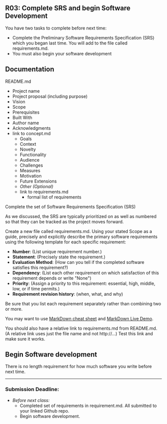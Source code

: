 ## R03: Complete SRS and begin Software Development

You have two tasks to complete before next time:
- Complete the Preliminary Software Requirements Specification (SRS) which you began last time. You will add to the file called requirements.md.
- You must also begin your software development

## Documentation

README.md
- Project name
- Project proposal (including purpose)
- Vision
- Scope
- Prerequisites
- Built With
- Author name
- Acknowledgments
- link to concept.md
    - Goals
    - Context
    - Novelty
    - Functionality
    - Audience
    - Challenges
    - Measures
    - Motivation
    - Future Extensions
    - *Other (Optional)*
  - link to requirements.md
    - formal list of requirements

Complete the set of Software Requirements Specification (SRS)  

As we discussed, the SRS are typically prioritized on as well as numbered so
that they can be tracked as the project moves forward.

Create a new file called requirements.md.
Using your stated Scope as a guide, precisely and explicitly describe the primary software requirements using the following template for each specific requirement:

  - **Number**: (List unique requirement number.)
  - **Statement**: (Precisely state the requirement.)
  - **Evaluation Method**: (How can you tell if the completed software satisfies this requirement?)
  - **Dependency**: (List each other requirement on which satisfaction of this requirement depends or write "None")
  - **Priority**: (Assign a priority to this requirement: essential, high, middle, low, or if time permits.)
  - **Requirement revision history**: (when, what, and why)

Be sure that you list each requirement separately rather than combining two or more.

You may want to use [MarkDown cheat sheet](https://github.com/adam-p/markdown-here/wiki/Markdown-Here-Cheatsheet) and [MarkDown Live Demo](http://www.markdown-here.com/livedemo.html).

You should also have a relative link to requirements.md from README.md. (A relative link uses just the file name and not http://...) Test this link and make sure it works.

## Begin Software development

There is no length requirement for how much software you write before next time.

---
### Submission Deadline:
- *Before next class:*
  - Completed set of requirements in requirement.md. All submitted to your linked Github repo.
  - Begin software development.
